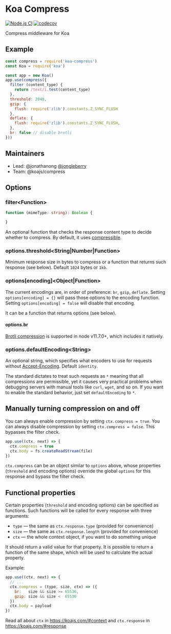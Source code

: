 # Koa Compress

[![Node.js CI](https://github.com/koajs/compress/workflows/Node.js%20CI/badge.svg?branch=master)](https://github.com/koajs/compress/actions?query=workflow%3A%22Node.js+CI%22+branch%3Amaster)
[![codecov](https://codecov.io/gh/koajs/compress/branch/master/graph/badge.svg)](https://codecov.io/gh/koajs/compress)

Compress middleware for Koa

## Example

```js
const compress = require('koa-compress')
const Koa = require('koa')

const app = new Koa()
app.use(compress({
  filter (content_type) {
  	return /text/i.test(content_type)
  },
  threshold: 2048,
  gzip: {
    flush: require('zlib').constants.Z_SYNC_FLUSH
  },
  deflate: {
    flush: require('zlib').constants.Z_SYNC_FLUSH,
  },
  br: false // disable brotli
}))
```

## Maintainers

- Lead: @jonathanong [@jongleberry](https://twitter.com/jongleberry)
- Team: @koajs/compress

## Options

### filter\<Function\>

```ts
function (mimeType: string): Boolean {

}
```

An optional function that checks the response content type to decide whether to compress.
By default, it uses [compressible](https://github.com/jshttp/compressible).

### options.threshold\<String|Number|Function\>

Minimum response size in bytes to compress or a function that returns such response (see below).
Default `1024` bytes or `1kb`.

### options[encoding]\<Object|Function\>

The current encodings are, in order of preference: `br`, `gzip`, `deflate`.
Setting `options[encoding] = {}` will pass those options to the encoding function.
Setting `options[encoding] = false` will disable that encoding.

It can be a function that returns options (see below).

#### options<span></span>.br

[Brotli compression](https://en.wikipedia.org/wiki/Brotli) is supported in node v11.7.0+, which includes it natively.

### options.defaultEncoding\<String\>

An optional string, which specifies what encoders to use for requests without
[Accept-Encoding](https://developer.mozilla.org/en-US/docs/Web/HTTP/Headers/Accept-Encoding).
Default `identity`.

The standard dictates to treat such requests as `*` meaning that all compressions are permissible,
yet it causes very practical problems when debugging servers with manual tools like `curl`, `wget`, and so on.
If you want to enable the standard behavior, just set `defaultEncoding` to `*`.

## Manually turning compression on and off

You can always enable compression by setting `ctx.compress = true`.
You can always disable compression by setting `ctx.compress = false`.
This bypasses the filter check.

```js
app.use((ctx, next) => {
  ctx.compress = true
  ctx.body = fs.createReadStream(file)
})
```

`ctx.compress` can be an object similar to `options` above, whose properties (`threshold` and encoding options)
override the global `options` for this response and bypass the filter check.

## Functional properties

Certain properties (`threshold` and encoding options) can be specified as functions. Such functions will be called
for every response with three arguments:

* `type` &mdash; the same as `ctx.response.type` (provided for convenience)
* `size` &mdash; the same as `ctx.response.length` (provided for convenience)
* `ctx` &mdash; the whole context object, if you want to do something unique

It should return a valid value for that property. It is possible to return a function of the same shape,
which will be used to calculate the actual property.

Example:

```js
app.use((ctx, next) => {
  // ...
  ctx.compress = (type, size, ctx) => ({
    br:   size && size >= 65536,
    gzip: size && size <  65536
  })
  ctx.body = payload
})
```

Read all about `ctx` in https://koajs.com/#context and `ctx.response` in https://koajs.com/#response
